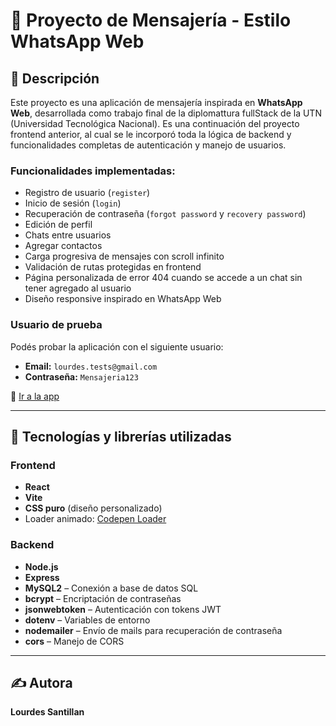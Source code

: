 # 📱 Proyecto de Mensajería - Estilo WhatsApp Web

## 📌 Descripción

Este proyecto es una aplicación de mensajería inspirada en **WhatsApp Web**, desarrollada como trabajo final de la diplomattura fullStack de la UTN (Universidad Tecnológica Nacional). Es una continuación del proyecto frontend anterior, al cual se le incorporó toda la lógica de backend y funcionalidades completas de autenticación y manejo de usuarios.

### Funcionalidades implementadas:
- Registro de usuario (`register`)
- Inicio de sesión (`login`)
- Recuperación de contraseña (`forgot password` y `recovery password`)
- Edición de perfil
- Chats entre usuarios
- Agregar contactos
- Carga progresiva de mensajes con scroll infinito
- Validación de rutas protegidas en frontend
- Página personalizada de error 404 cuando se accede a un chat sin tener agregado al usuario
- Diseño responsive inspirado en WhatsApp Web

### Usuario de prueba
Podés probar la aplicación con el siguiente usuario:

- **Email:** `lourdes.tests@gmail.com`  
- **Contraseña:** `Mensajeria123`

🔗 [Ir a la app](https://proyecto-final-utn-frontend.vercel.app/login)

---

## 🧩 Tecnologías y librerías utilizadas

### Frontend
- **React**
- **Vite**
- **CSS puro** (diseño personalizado)
- Loader animado: [Codepen Loader](https://codepen.io/aryabardhan/pen/qBwVgRV)

### Backend
- **Node.js**
- **Express**
- **MySQL2** – Conexión a base de datos SQL
- **bcrypt** – Encriptación de contraseñas
- **jsonwebtoken** – Autenticación con tokens JWT
- **dotenv** – Variables de entorno
- **nodemailer** – Envío de mails para recuperación de contraseña
- **cors** – Manejo de CORS

---

## ✍️ Autora
**Lourdes Santillan**
